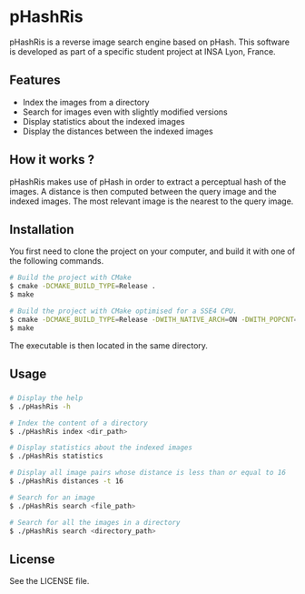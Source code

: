 pHashRis
=======
pHashRis is a reverse image search engine based on pHash. This software is developed as part of a specific student project at INSA Lyon, France.  

Features
--------

- Index the images from a directory
- Search for images even with slightly modified versions
- Display statistics about the indexed images
- Display the distances between the indexed images

How it works ?
--------------
pHashRis makes use of pHash in order to extract a perceptual hash of the images. A distance is then computed between the query image and the indexed images. The most relevant image is the nearest to the query image.

Installation
----------------

You first need to clone the project on your computer, and build it with one of the following commands.

```bash
# Build the project with CMake
$ cmake -DCMAKE_BUILD_TYPE=Release .
$ make

# Build the project with CMake optimised for a SSE4 CPU.
$ cmake -DCMAKE_BUILD_TYPE=Release -DWITH_NATIVE_ARCH=ON -DWITH_POPCNT=ON .
$ make
```
The executable is then located in the same directory.

Usage
-----

### 
```bash
# Display the help
$ ./pHashRis -h

# Index the content of a directory
$ ./pHashRis index <dir_path>

# Display statistics about the indexed images
$ ./pHashRis statistics

# Display all image pairs whose distance is less than or equal to 16
$ ./pHashRis distances -t 16

# Search for an image
$ ./pHashRis search <file_path>

# Search for all the images in a directory
$ ./pHashRis search <directory_path>
```

License
-------
See the LICENSE file.